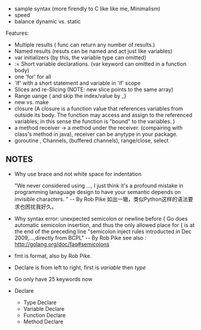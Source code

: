 * sample syntax (more firendly to C like like me, Minimalism)
* speed 
* balance dynamic vs. static

Features:

* Multiple results ( func can return any number of results.)
* Named results (resuts can be named and act just like variables)
* var initializers (by this, the variable type can omitted)
* := Short variable declarations. (var keyword can omitted in a function body)
* one 'for' for all
* 'If' with a short statement and variable in 'if' scope
* Slices and re-Slicing (NOTE: new slice points to the same array)
* Range uange ( and skip the index/value by _)
* new vs. make
* closure (A closure is a function value that references variables from outside its body. The function may access and assign to the referenced variables; in this sense the function is "bound" to the variables. )
* a method receiver -> a method under the receiver. (compairing with class's method in java), receiver can be anytype in your package. 
* goroutine , Channels, (buffered channels), range/close, select

NOTES
------

* Why use brace and not white space for indentation

    "We never considered using ..., I just think it's a profound mistake in programming lanaguage design to have your 
    semantic depends on invisible characters. " -- By Rob Pike 
    如出一辙，类似Python这样的语法要求也困扰我好久。

* Why syntax error: unexpected semicolon or newline before { 
    Go does automatic semicolon insertion, and thus the only allowed place for { is at the end of the preceding line
    "semicolon inject rules introducted in Dec 2009,...,directly from BCPL" -- By Rob Pike
    see also : http://golang.org/doc/faq#semicolons

* fmt is format, also by Rob Pike.

* Declare is from left to right, first is _variable_ then _type_

* Go only have 25 keywords now

* Declare
    * Type Declare
    * Variable Declare
    * Function Declare
    * Method Declare 

